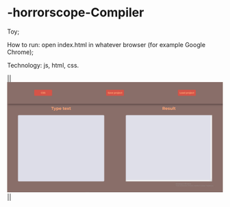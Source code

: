 # -horrorscope-Compiler
Toy;

How to run:
open index.html in whatever browser (for example Google Chrome);

Technology:
js,
html,
css.

||
![Image alt](https://github.com/africanecMorj/-horrorscope-Compiler/blob/main/Снимок%20экрана%20(184).png)
||


